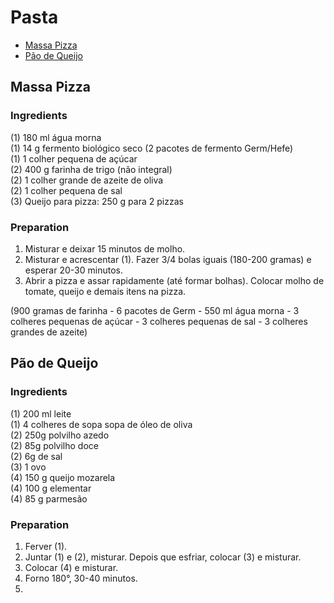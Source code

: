 # Pasta
- [Massa Pizza](#massa-pizza)
- [Pão de Queijo](#pão-de-queijo)


## Massa Pizza

### Ingredients
(1) 180 ml água morna\
(1) 14 g fermento biológico seco (2 pacotes de fermento Germ/Hefe)\
(1) 1 colher pequena de açúcar\
(2) 400 g farinha de trigo (não integral)\
(2) 1 colher grande de azeite de oliva\
(2) 1 colher pequena de sal\
(3) Queijo para pizza: 250 g para 2 pizzas


### Preparation
1. Misturar e deixar 15 minutos de molho.
2. Misturar e acrescentar (1). Fazer 3/4 bolas iguais (180-200 gramas) e esperar 20-30 minutos.
3. Abrir a pizza e assar rapidamente (até formar bolhas). Colocar molho de tomate, queijo e demais itens na pizza.

(900 gramas de farinha - 6 pacotes de Germ - 550 ml água morna - 3 colheres pequenas de açúcar - 3 colheres pequenas de sal - 3 colheres grandes de azeite)


## Pão de Queijo

### Ingredients
(1) 200 ml leite\
(1) 4 colheres de sopa sopa de óleo de oliva\
(2) 250g polvilho azedo\
(2) 85g polvilho doce\
(2) 6g de sal\
(3) 1 ovo\
(4) 150 g queijo mozarela\
(4) 100 g elementar\
(4) 85 g parmesão

### Preparation
1. Ferver (1).
2. Juntar (1) e (2), misturar. Depois que esfriar, colocar (3) e misturar.
3. Colocar (4) e misturar.
4. Forno 180°, 30-40 minutos.
5.
